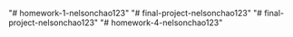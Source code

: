 "# homework-1-nelsonchao123" 
"# final-project-nelsonchao123" 
"# final-project-nelsonchao123" 
"# homework-4-nelsonchao123" 
